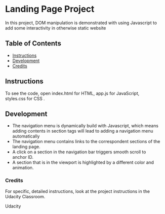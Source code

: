 # Landing Page Project
In this project, DOM manipulation is demonstrated with using Javascript to add some interactivity in otherwise static website
## Table of Contents

* [Instructions](#instructions)
* [Development](#Development)
* [Credits](#Credits)

## Instructions
To see the code, open index.html for HTML, app.js for JavaScript, styles.css for CSS .

## Development

* The navigation menu is dynamically build with Javascript, which means adding contents in section tags will lead to adding a navigation menu automatically
* The navigation menu contains links to the correspondent sections of the landing page.
* A click on a section in the navigation bar triggers smooth scroll to anchor ID.
* A section that is in the viewport is highlighted by a different color and animation.

### Credits
For specific, detailed instructions, look at the project instructions in the Udacity Classroom.

Udacity